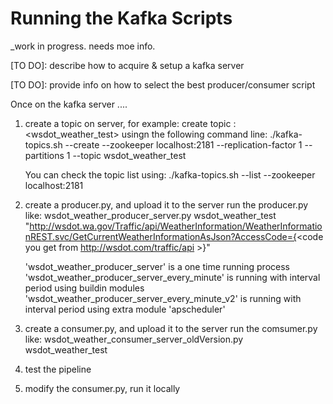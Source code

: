 # Running the Kafka Scripts
_work in progress.  needs moe info.

[TO DO]: describe how to acquire & setup a kafka server

[TO DO]: provide info on how to select the best producer/consumer script

Once on the kafka server ....
1. create a topic on server, for example:
    create topic :<wsdot_weather_test> usingn the following command line:
    ./kafka-topics.sh --create --zookeeper localhost:2181 --replication-factor 1 --partitions 1 --topic wsdot_weather_test

    You can check the topic list using:
    ./kafka-topics.sh --list --zookeeper localhost:2181

2. create a producer.py, and upload it to the server
    run the producer.py like:
    wsdot_weather_producer_server.py wsdot_weather_test "http://wsdot.wa.gov/Traffic/api/WeatherInformation/WeatherInformationREST.svc/GetCurrentWeatherInformationAsJson?AccessCode={<code you get from http://wsdot.com/traffic/api >}"

    'wsdot_weather_producer_server' is a one time running process
    'wsdot_weather_producer_server_every_minute' is running with interval period using buildin modules
    'wsdot_weather_producer_server_every_minute_v2' is running with interval period using extra module 'apscheduler'

3. create a consumer.py, and upload it to the server
    run the comsumer.py like:
    wsdot_weather_consumer_server_oldVersion.py wsdot_weather_test

4. test the pipeline

5. modify the consumer.py, run it locally
